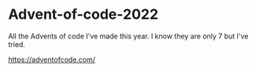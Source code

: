 # Advent-of-code-2022
All the Advents of code I've made this year. I know they are only 7 but I've tried.

https://adventofcode.com/
